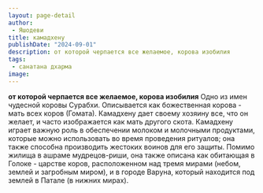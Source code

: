 ```yaml
---
layout: page-detail
author:
 - Яшодеви
title: камадхену
publishDate: "2024-09-01"
description: от которой черпается все желаемое, корова изобилия
tags:
 - санатана дхарма
image: 
---
```


__от которой черпается все желаемое, корова изобилия__
Одно из имен чудесной коровы Сурабхи. Описывается как божественная корова - мать всех коров (Гомата). Камадхену дает своему хозяину все, что он желает, и часто изображается как мать другого скота. Камадхену играет важную роль в обеспечении молоком и молочными продуктами, которые можно использовать во время проведения ритуалов; она также способна производить жестоких воинов для его защиты. Помимо жилища в ашраме мудрецов-риши, она также описана как обитающая в Голоке - царстве коров, расположенном над тремя мирами (небом, землей и загробным миром), и в городе Варуна, который находится под землей в Патале (в нижних мирах).

